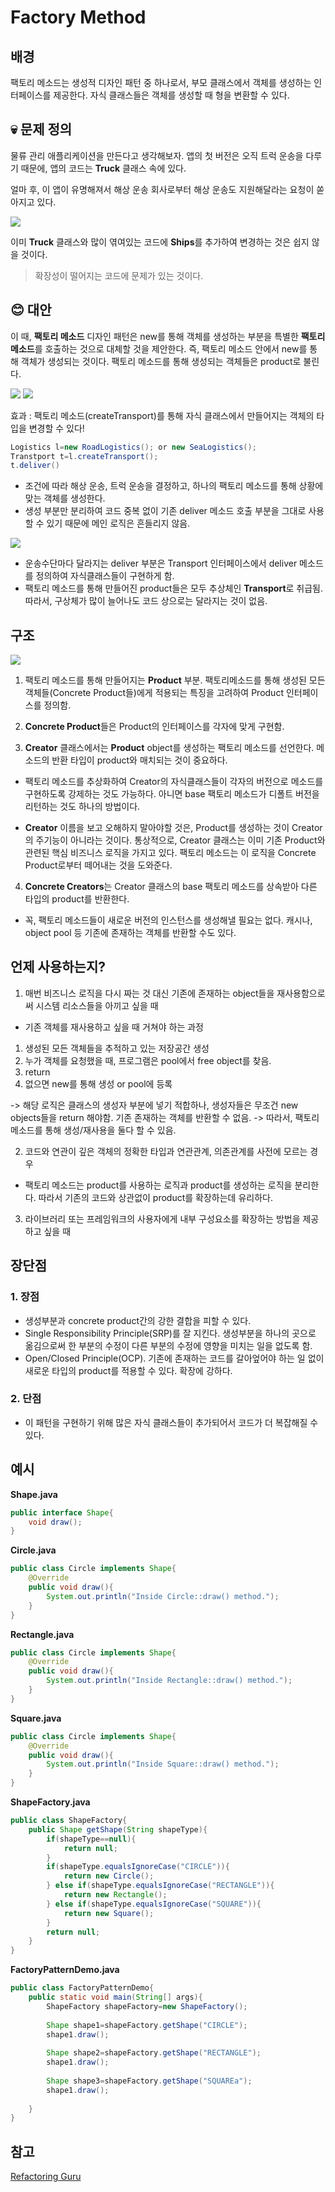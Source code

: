 # Factory Method

## 배경

팩토리 메소드는 생성적 디자인 패턴 중 하나로서, 부모 클래스에서 객체를 생성하는 인터페이스를 제공한다. 자식 클래스들은 객체를 생성할 때 형을 변환할 수 있다.

## 💀 문제 정의

물류 관리 애플리케이션을 만든다고 생각해보자. 앱의 첫 버전은 오직 트럭 운송을 다루기 때문에, 앱의 코드는 **Truck** 클래스 속에 있다.

얼마 후, 이 앱이 유명해져서 해상 운송 회사로부터 해상 운송도 지원해달라는 요청이 쏟아지고 있다.

![](https://images.velog.io/images/julie0005/post/70bd2b73-4a7e-432e-aad1-ffc4bf198993/image.png)

이미 **Truck** 클래스와 많이 엮여있는 코드에 **Ships**를 추가하여 변경하는 것은 쉽지 않을 것이다.

> 확장성이 떨어지는 코드에 문제가 있는 것이다.

## 😊 대안

이 때, **팩토리 메소드** 디자인 패턴은 new를 통해 객체를 생성하는 부분을 특별한 **팩토리 메소드**를 호출하는 것으로 대체할 것을 제안한다. 즉, 팩토리 메소드 안에서 new를 통해 객체가 생성되는 것이다. 팩토리 메소드를 통해 생성되는 객체들은 product로 불린다.

![](https://images.velog.io/images/julie0005/post/5fae4709-f364-4818-a884-438b7d186eb9/image.png)
![](https://images.velog.io/images/julie0005/post/0639fb57-46ed-4504-a53f-c0c539cb3cd3/image.png)

효과 : 팩토리 메소드(createTransport)를 통해 자식 클래스에서 만들어지는 객체의 타입을 변경할 수 있다!

```java
Logistics l=new RoadLogistics(); or new SeaLogistics(); 
Transtport t=l.createTransport();
t.deliver()
```
* 조건에 따라 해상 운송, 트럭 운송을 결정하고, 하나의 팩토리 메소드를 통해 상황에 맞는 객체를 생성한다.
* 생성 부분만 분리하여 코드 중복 없이 기존 deliver 메소드 호출 부분을 그대로 사용할 수 있기 때문에 메인 로직은 흔들리지 않음.

![](https://images.velog.io/images/julie0005/post/a1417fd1-762b-40fb-a28a-67e187867d60/image.png)
 * 운송수단마다 달라지는 deliver 부분은 Transport 인터페이스에서 deliver 메소드를 정의하여 자식클래스들이 구현하게 함.
 * 팩토리 메소드를 통해 만들어진 product들은 모두 추상체인 **Transport**로 취급됨. 따라서, 구상체가 많이 늘어나도 코드 상으로는 달라지는 것이 없음.
 
## 구조
 ![](https://images.velog.io/images/julie0005/post/f52ed68f-8119-4df8-a816-e156573c4ec8/image.png)
 
 1. 팩토리 메소드를 통해 만들어지는 **Product** 부분. 팩토리메소드를 통해 생성된 모든 객체들(Concrete Product들)에게 적용되는 특징을 고려하여 Product 인터페이스를 정의함.
 
 2. **Concrete Product**들은 Product의 인터페이스를 각자에 맞게 구현함.
 
 3. **Creator** 클래스에서는 **Product** object를 생성하는 팩토리 메소드를 선언한다. 메소드의 반환 타입이 product와 매치되는 것이 중요하다.
 
 - 팩토리 메소드를 추상화하여 Creator의 자식클래스들이 각자의 버전으로 메소드를 구현하도록 강제하는 것도 가능하다. 아니면 base 팩토리 메소드가 디폴트 버전을 리턴하는 것도 하나의 방법이다.
 
 - **Creator** 이름을 보고 오해하지 말아야할 것은, Product를 생성하는 것이 Creator의 주기능이 아니라는 것이다. 통상적으로, Creator 클래스는 이미 기존 Product와 관련된 핵심 비즈니스 로직을 가지고 있다. 팩토리 메소드는 이 로직을 Concrete Product로부터 떼어내는 것을 도와준다.
 
 4. **Concrete Creators**는 Creator 클래스의 base 팩토리 메소드를 상속받아 다른 타입의 product를 반환한다.
 
 - 꼭, 팩토리 메소드들이 새로운 버전의 인스턴스를 생성해낼 필요는 없다. 캐시나, object pool 등 기존에 존재하는 객체를 반환할 수도 있다.
 
## 언제 사용하는지?
 
 1. 매번 비즈니스 로직을 다시 짜는 것 대신 기존에 존재하는 object들을 재사용함으로써 시스템 리소스들을 아끼고 싶을 때
 
- 기존 객체를 재사용하고 싶을 때 거쳐야 하는 과정
1. 생성된 모든 객체들을 추적하고 있는 저장공간 생성
2. 누가 객체를 요청했을 때, 프로그램은 pool에서 free object를 찾음.
3. return
4. 없으면 new를 통해 생성 or pool에 등록

-> 해당 로직은 클래스의 생성자 부분에 넣기 적합하나, 생성자들은 무조건 new objects들을 return 해야함. 기존 존재하는 객체를 반환할 수 없음.
-> 따라서, 팩토리 메소드를 통해 생성/재사용을 둘다 할 수 있음.
 
 2. 코드와 연관이 깊은 객체의 정확한 타입과 연관관계, 의존관계를 사전에 모르는 경우
 
  - 팩토리 메소드는 product를 사용하는 로직과 product를 생성하는 로직을 분리한다. 따라서 기존의 코드와 상관없이 product를 확장하는데 유리하다.
 
 3. 라이브러리 또는 프레임워크의 사용자에게 내부 구성요소를 확장하는 방법을 제공하고 싶을 때
 
## 장단점
 
### 1. 장점
 
 * 생성부분과 concrete product간의 강한 결합을 피할 수 있다.
 * Single Responsibility Principle(SRP)를 잘 지킨다. 생성부분을 하나의 곳으로 옮김으로써 한 부분의 수정이 다른 부분의 수정에 영향을 미치는 일을 없도록 함.
 * Open/Closed Principle(OCP). 기존에 존재하는 코드를 갈아엎어야 하는 일 없이 새로운 타입의 product를 적용할 수 있다. 확장에 강하다.
 
### 2. 단점
 
 * 이 패턴을 구현하기 위해 많은 자식 클래스들이 추가되어서 코드가 더 복잡해질 수 있다.
 
## 예시

**Shape.java**
```java
public interface Shape{
	void draw();
}
```

**Circle.java**
```java
public class Circle implements Shape{
	@Override
    public void draw(){
    	System.out.println("Inside Circle::draw() method.");
    }
}
```

**Rectangle.java**
```java
public class Circle implements Shape{
	@Override
    public void draw(){
    	System.out.println("Inside Rectangle::draw() method.");
    }
}
```

**Square.java**
```java
public class Circle implements Shape{
	@Override
    public void draw(){
    	System.out.println("Inside Square::draw() method.");
    }
}
```

**ShapeFactory.java**
```java
public class ShapeFactory{
	public Shape getShape(String shapeType){
    	if(shapeType==null){
        	return null;
        }
        if(shapeType.equalsIgnoreCase("CIRCLE")){
        	return new Circle();
        } else if(shapeType.equalsIgnoreCase("RECTANGLE")){
        	return new Rectangle();
        } else if(shapeType.equalsIgnoreCase("SQUARE")){
        	return new Square();
        }
        return null;
    }
}
```
 
**FactoryPatternDemo.java**
```java
public class FactoryPatternDemo{
	public static void main(String[] args){
    	ShapeFactory shapeFactory=new ShapeFactory();
        
        Shape shape1=shapeFactory.getShape("CIRCLE");
        shape1.draw();
        
        Shape shape2=shapeFactory.getShape("RECTANGLE");
        shape1.draw();
        
        Shape shape3=shapeFactory.getShape("SQUAREa");
        shape1.draw();
        
    }
}
```


## 참고
[Refactoring Guru](https://refactoring.guru/design-patterns/factory-method)

